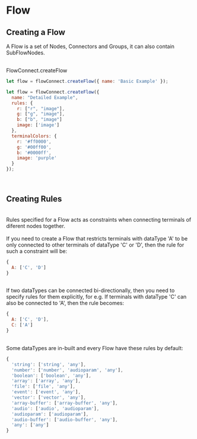 # Flow

## Creating a Flow

A Flow is a set of <Ref to="/reference/api/classes/node">Nodes</Ref>, <Ref to="/reference/api/classes/connector">Connectors</Ref> and <Ref to="/reference/api/classes/group">Groups</Ref>, it can also contain <Ref to="/reference/api/classes/subflow-node">SubFlowNodes</Ref>.

<br/>
<Ref to="/reference/api/classes/flow-connect#createflow">FlowConnect.createFlow</Ref>

```js
let flow = flowConnect.createFlow({ name: 'Basic Example' });
```

```js
let flow = flowConnect.createFlow({
  name: "Detailed Example",
  rules: {
    r: ["r", "image"],
    g: ["g", "image"],
    b: ["b", "image"]
    image: ['image']
  },
  terminalColors: {
    r: '#ff0000',
    g: '#00ff00',
    b: '#0000ff',
    image: 'purple'
  }
});
```
<br/>

## Creating Rules

<br/>
<Ref to="/reference/api/interfaces/rules">Rules</Ref> specified for a Flow acts as constraints when connecting <Ref to="/reference/api/classes/terminal">terminals</Ref> of diferent <Ref to="/reference/api/classes/node">nodes</Ref> together.<br/><br/>
If you need to create a Flow that restricts terminals with <Ref to="/reference/api/classes/terminal#datatype">dataType</Ref> 'A' to be only connected to other terminals of dataType 'C' or 'D', then the rule for such a constraint will be:

```js
{
  A: ['C', 'D']
}
```
<br/>
If two dataTypes can be connected bi-directionally, then you need to specify rules for them explicitly, for e.g.
If terminals with dataType 'C' can also be connected to 'A', then the rule becomes:

```js
{
  A: ['C', 'D'],
  C: ['A']
}
```

<br/>
Some dataTypes are in-built and every Flow have these rules by default:

```js
{
  'string': ['string', 'any'],
  'number': ['number', 'audioparam', 'any'],
  'boolean': ['boolean', 'any'],
  'array': ['array', 'any'],
  'file': ['file', 'any'],
  'event': ['event', 'any'],
  'vector': ['vector', 'any'],
  'array-buffer': ['array-buffer', 'any'],
  'audio': ['audio', 'audioparam'],
  'audioparam': ['audioparam'],
  'audio-buffer': ['audio-buffer', 'any'],
  'any': ['any']
}
```
